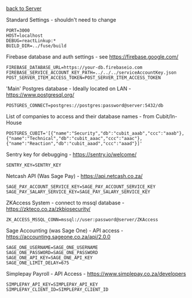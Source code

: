 [back to Server](./server.md)

Standard Settings - shouldn't need to change
```
PORT=3000
HOST=localhost
DEBUG=reactLinkup:*
BUILD_DIR=../fuse/build
```

Firebase database and auth settings - see https://firebase.google.com/
```
FIREBASE_DATABASE_URL=https://your-db.firebaseio.com
FIREBASE_SERVICE_ACCOUNT_KEY_PATH=../../../serviceAccountKey.json
POST_SERVER_ITEM_ACCESS_TOKEN=POST_SERVER_ITEM_ACCESS_TOKEN
```

'Main' Postgres database - Ideally located on LAN - https://www.postgresql.org/
```
POSTGRES_CONNECT=postgres://postgres:password@server:5432/db
```

List of companies to access and their database names - from Cubit/In-House
```
POSTGRES_CUBIT='[{"name":"Security","db":"cubit_aaab","ccc":"aaab"},{"name":"Technical","db":"cubit_aaac","ccc":"aaac"},{"name":"Reaction","db":"cubit_aaad","ccc":"aaad"}]'
```

Sentry key for debugging - https://sentry.io/welcome/
```
SENTRY_KEY=SENTRY_KEY
```

Netcash API (Was Sage Pay) - https://api.netcash.co.za/
```
SAGE_PAY_ACCOUNT_SERVICE_KEY=SAGE_PAY_ACCOUNT_SERVICE_KEY
SAGE_PAY_SALARY_SERVICE_KEY=SAGE_PAY_SALARY_SERVICE_KEY
```

ZKAccess System - connect to mssql database - https://zkteco.co.za/zkbiosecurity/
```
ZK_ACCESS_MSSQL_CONN=mssql://user:password@server/ZKAccess
```


Sage Accounting (was Sage One) - API access - https://accounting.sageone.co.za/api/2.0.0
```
SAGE_ONE_USERNAME=SAGE_ONE_USERNAME
SAGE_ONE_PASSWORD=SAGE_ONE_PASSWORD
SAGE_ONE_API_KEY=SAGE_ONE_API_KEY
SAGE_ONE_LIMIT_DELAY=675
```


Simplepay Payroll - API Access - https://www.simplepay.co.za/developers
```
SIMPLEPAY_API_KEY=SIMPLEPAY_API_KEY
SIMPLEPAY_CLIENT_ID=SIMPLEPAY_CLIENT_ID
```